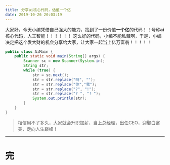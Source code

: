 ```yaml
---
title: 分享ai核心代码，估值一个亿
date: 2019-10-26 20:03:19
---
```


大家好，今天小编凭借自己强大的能力，找到了一份价值**一个亿**的代码！！号称**ai**核心代码，人工智能！！！！！！
这么好的代码，小编不能私藏啊，于是，小编决定把这个发大财的机会分享给大家，让大家一起当上亿万富翁！！！！！

```java
public class AiMain {
    public static void main(String[] args) {
        Scanner sc = new Scanner(System.in);
        String str;
        while (true) {
            str = sc.next();
            str = str.replace("吗", "");
            str = str.replace("你","我");
            str = str.replace("?", "!");
            str = str.replace("? ", "! ");
            System.out.println(str);
        }
    }
}
```

> 相信用不了多久，大家就会升职加薪，当上总经理，出任CEO，迎娶白富美，走向人生巅峰！

---
# 完
